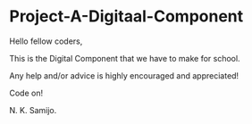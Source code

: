 # Project-A-Digitaal-Component
Hello fellow coders, 

This is the Digital Component that we have to make for school.

Any help and/or advice is highly encouraged and appreciated!

Code on!

N. K. Samijo.
